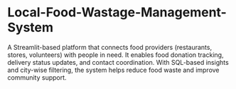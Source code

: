 # Local-Food-Wastage-Management-System
A Streamlit-based platform that connects food providers (restaurants, stores, volunteers) with people in need. It enables food donation tracking, delivery status updates, and contact coordination. With SQL-based insights and city-wise filtering, the system helps reduce food waste and improve community support.
